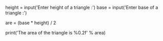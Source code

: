 height = input('Enter height of a triangle :')
base = input('Enter base of a triangle :')

are = (base * height) / 2

print('The area of the triangle is %0.2f' % area)
